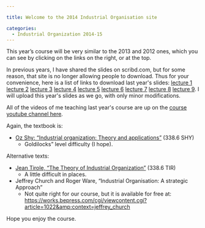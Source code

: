 ```yaml
---

title: Welcome to the 2014 Industrial Organisation site

categories:
  - Industrial Organization 2014-15
---
```

This year’s course will be very similar to the 2013 and 2012 ones, which you can see by clicking on the links on the right, or at the top.

In previous years, I have shared the slides on scribd.com, but for some reason, that site is no longer allowing people to download. Thus for your convenience, here is a list of links to download last year's slides: <a href="https://www.tholden.org/wp-content/uploads/2014/10/io-2013-lecture-1.pdf">lecture 1</a> <a href="https://www.tholden.org/wp-content/uploads/2014/10/io-2013-lecture-2.pdf">lecture 2</a> <a href="https://www.tholden.org/wp-content/uploads/2014/10/io-2013-lecture-3.pdf">lecture 3</a> <a href="https://www.tholden.org/wp-content/uploads/2014/10/io-2013-lecture-4.pdf">lecture 4</a> <a href="https://www.tholden.org/wp-content/uploads/2014/10/io-2013-lecture-5.pdf">lecture 5</a> <a href="https://www.tholden.org/wp-content/uploads/2014/10/io-2013-lecture-6.pdf">lecture 6</a> <a href="https://www.tholden.org/wp-content/uploads/2014/10/io-2013-lecture-7.pdf">lecture 7</a> <a href="https://www.tholden.org/wp-content/uploads/2014/10/io-2013-lecture-8.pdf">lecture 8</a> <a href="https://www.tholden.org/wp-content/uploads/2014/10/io-2013-lecture-9.pdf">lecture 9</a>. I will upload this year's slides as we go, with only minor modifications.

All of the videos of me teaching last year's course are up on the <a title="Course YouTube Channel" href="https://www.youtube.com/playlist?list=PLekzOxKXa_Cw2i_vJMBNizvCB0VunFYFF" target="_blank">course youtube channel here</a>.

Again, the textbook is:
  * <a href="https://www.amazon.co.uk/gp/product/0262691795/ref=as_li_ss_tl?ie=UTF8&amp;camp=1634&amp;creative=19450&amp;creativeASIN=0262691795&amp;linkCode=as2&amp;tag=tholdenorg-21">Oz Shy: “Industrial organization: Theory and applications”</a> (338.6 SHY)
    * Goldilocks” level difficulty (I hope).


Alternative texts:
  * <a href="https://www.amazon.co.uk/gp/product/0262200716/ref=as_li_ss_tl?ie=UTF8&amp;camp=1634&amp;creative=19450&amp;creativeASIN=0262200716&amp;linkCode=as2&amp;tag=tholdenorg-21">Jean Tirole, “The Theory of Industrial Organization”</a> (338.6 TIR)
    * A little difficult in places.
  * Jeffrey Church and Roger Ware, “Industrial Organisation: A strategic Approach”
    * Not quite right for our course, but it is available for free at: <a href="https://works.bepress.com/cgi/viewcontent.cgi?article=1022&amp;context=jeffrey_church">https://works.bepress.com/cgi/viewcontent.cgi?article=1022&amp;context=jeffrey_church</a>



Hope you enjoy the course.